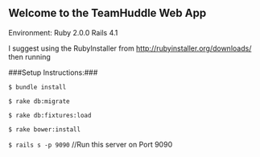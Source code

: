 Welcome to the TeamHuddle Web App
---------------------------------

Environment:
Ruby 2.0.0
Rails 4.1

I suggest using the RubyInstaller from http://rubyinstaller.org/downloads/
then running

###Setup Instructions:###


` $ bundle install `

` $ rake db:migrate `

` $ rake db:fixtures:load `

` $ rake bower:install `

` $ rails s -p 9090 ` //Run this server on Port 9090
